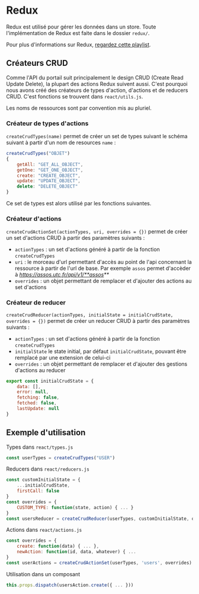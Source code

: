 # Redux

Redux est utilisé pour gérer les données dans un store.
Toute l'implémentation de Redux est faite dans le dossier `redux/`.

Pour plus d'informations sur Redux, [regardez cette playlist](https://www.youtube.com/watch?v=1w-oQ-i1XB8&index=15&list=PLoYCgNOIyGABj2GQSlDRjgvXtqfDxKm5b).


## Créateurs CRUD

Comme l'API du portail suit principalement le design CRUD (Create Read Update Delete), la plupart des actions Redux suivent aussi. C'est pourquoi nous avons créé des créateurs de types d'action, d'actions et de reducers CRUD. C'est fonctions se trouvent dans `react/utils.js`.

Les noms de ressources sont par convention mis au pluriel.

### Créateur de types d'actions

`createCrudTypes(name)` permet de créer un set de types suivant le schéma suivant à partir d'un nom de resources `name` : 

```js
createCrudTypes("OBJET")
{
    getAll: "GET_ALL_OBJECT",
    getOne: "GET_ONE_OBJECT",
    create: "CREATE_OBJECT",
    update: "UPDATE_OBJECT",
    delete: "DELETE_OBJECT"
}
```

Ce set de types est alors utilisé par les fonctions suivantes.


### Créateur d'actions

`createCrudActionSet(actionTypes, uri, overrides = {})` permet de créer un set d'actions CRUD à partir des paramètres suivants :
- `actionTypes` : un set d'actions généré à partir de la fonction `createCrudTypes`
- `uri` : le morceau d'url permettant d'accès au point de l'api concernant la ressource à partir de l'url de base. Par exemple `assos` permet d'accèder à _https://assos.utc.fr/api/v1/**assos**_
- `overrides` : un objet permettant de remplacer et d'ajouter des actions au set d'actions


### Créateur de reducer

`createCrudReducer(actionTypes, initialState = initialCrudState, overrides = {})` permet de créer un reducer CRUD à partir des paramètres suivants :
- `actionTypes` : un set d'actions généré à partir de la fonction `createCrudTypes`
- `initialState` le state initial, par défaut `initialCrudState`, pouvant être remplacé par une extension de celui-ci
- `overrides` : un objet permettant de remplacer et d'ajouter des gestions d'actions au reducer

```js
export const initialCrudState = {
    data: [],
    error: null,
    fetching: false,
    fetched: false,
    lastUpdate: null
}
```


## Exemple d'utilisation

Types dans `react/types.js`
```js
const userTypes = createCrudTypes("USER")
```


Reducers dans `react/reducers.js`
```js
const customInitialState = {
    ...initialCrudState,
    firstCall: false
}
const overrides = {
    CUSTOM_TYPE: function(state, action) { ... }
}
const usersReducer = createCrudReducer(userTypes, customInitialState, overrides)
```


Actions dans `react/actions.js`
```js
const overrides = {
    create: function(data) { ... },
    newAction: function(id, data, whatever) { ... 
}
const userActions = createCrudActionSet(userTypes, 'users', overrides)
```


Utilisation dans un composant
```js
this.props.dispatch(usersAction.create({ ... }))
```

